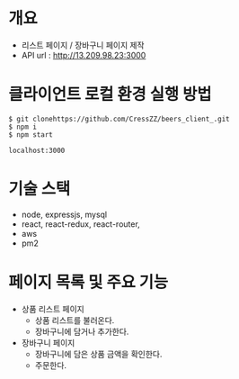 # 개요
- 리스트 페이지 / 장바구니 페이지 제작
- API url : http://13.209.98.23:3000

# 클라이언트 로컬 환경 실행 방법
```
$ git clonehttps://github.com/CressZZ/beers_client_.git
$ npm i 
$ npm start

localhost:3000 
```

# 기술 스택
- node, expressjs, mysql
- react, react-redux, react-router, 
- aws
- pm2

# 페이지 목록 및 주요 기능 
- 상품 리스트 페이지
    - 상품 리스트를 불러온다. 
    - 장바구니에 담거나 추가한다. 
- 장바구니 페이지 
    - 장바구니에 담은 상품 금액을 확인한다. 
    - 주문한다.

